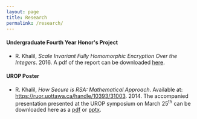 ```yaml
---
layout: page
title: Research
permalink: /research/
---
```


#### Undergraduate Fourth Year Honor's Project
- R. Khalil, *Scale Invariant Fully Homomorphic Encryption Over the Integers*. 2016. A pdf of the report can be downloaded [here](https://www.dropbox.com/s/4glvjc964nsqibb/Scale_Invariant_Fully_Homomorphic_Encryption_Over_the_Integers.pdf?dl=0).

#### UROP Poster
- R. Khalil, *How Secure is RSA: Mathematical Approach*. Available at: https://ruor.uottawa.ca/handle/10393/31003. 2014. The accompanied presentation presented at the UROP symposium on March 25<sup>th</sup> can be downloaded here as a [pdf](https://www.dropbox.com/s/1e3vv20fg3l77lp/UROP_Presentation.pdf?dl=0) or [pptx](https://www.dropbox.com/s/nqomk2nih1mowxz/UROP_Presentation.pptx?dl=0). 